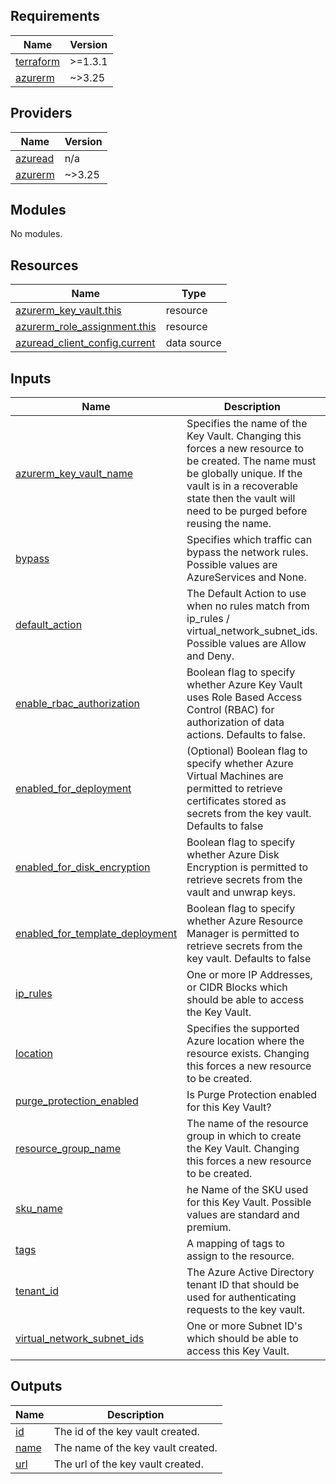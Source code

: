 <!-- BEGIN_TF_DOCS -->
## Requirements

| Name | Version |
|------|---------|
| <a name="requirement_terraform"></a> [terraform](#requirement\_terraform) | >=1.3.1 |
| <a name="requirement_azurerm"></a> [azurerm](#requirement\_azurerm) | ~>3.25 |

## Providers

| Name | Version |
|------|---------|
| <a name="provider_azuread"></a> [azuread](#provider\_azuread) | n/a |
| <a name="provider_azurerm"></a> [azurerm](#provider\_azurerm) | ~>3.25 |

## Modules

No modules.

## Resources

| Name | Type |
|------|------|
| [azurerm_key_vault.this](https://registry.terraform.io/providers/hashicorp/azurerm/latest/docs/resources/key_vault) | resource |
| [azurerm_role_assignment.this](https://registry.terraform.io/providers/hashicorp/azurerm/latest/docs/resources/role_assignment) | resource |
| [azuread_client_config.current](https://registry.terraform.io/providers/hashicorp/azuread/latest/docs/data-sources/client_config) | data source |

## Inputs

| Name | Description | Type | Default | Required |
|------|-------------|------|---------|:--------:|
| <a name="input_azurerm_key_vault_name"></a> [azurerm\_key\_vault\_name](#input\_azurerm\_key\_vault\_name) | Specifies the name of the Key Vault. Changing this forces a new resource to be created. The name must be globally unique. If the vault is in a recoverable state then the vault will need to be purged before reusing the name. | `string` | n/a | yes |
| <a name="input_bypass"></a> [bypass](#input\_bypass) | Specifies which traffic can bypass the network rules. Possible values are AzureServices and None. | `string` | `"AzureServices"` | no |
| <a name="input_default_action"></a> [default\_action](#input\_default\_action) | The Default Action to use when no rules match from ip\_rules / virtual\_network\_subnet\_ids. Possible values are Allow and Deny. | `string` | `"Deny"` | no |
| <a name="input_enable_rbac_authorization"></a> [enable\_rbac\_authorization](#input\_enable\_rbac\_authorization) | Boolean flag to specify whether Azure Key Vault uses Role Based Access Control (RBAC) for authorization of data actions. Defaults to false. | `bool` | `true` | no |
| <a name="input_enabled_for_deployment"></a> [enabled\_for\_deployment](#input\_enabled\_for\_deployment) | (Optional) Boolean flag to specify whether Azure Virtual Machines are permitted to retrieve certificates stored as secrets from the key vault. Defaults to false | `bool` | `true` | no |
| <a name="input_enabled_for_disk_encryption"></a> [enabled\_for\_disk\_encryption](#input\_enabled\_for\_disk\_encryption) | Boolean flag to specify whether Azure Disk Encryption is permitted to retrieve secrets from the vault and unwrap keys. | `bool` | `true` | no |
| <a name="input_enabled_for_template_deployment"></a> [enabled\_for\_template\_deployment](#input\_enabled\_for\_template\_deployment) | Boolean flag to specify whether Azure Resource Manager is permitted to retrieve secrets from the key vault. Defaults to false | `bool` | `true` | no |
| <a name="input_ip_rules"></a> [ip\_rules](#input\_ip\_rules) | One or more IP Addresses, or CIDR Blocks which should be able to access the Key Vault. | `list(string)` | `null` | no |
| <a name="input_location"></a> [location](#input\_location) | Specifies the supported Azure location where the resource exists. Changing this forces a new resource to be created. | `string` | n/a | yes |
| <a name="input_purge_protection_enabled"></a> [purge\_protection\_enabled](#input\_purge\_protection\_enabled) | Is Purge Protection enabled for this Key Vault? | `bool` | `true` | no |
| <a name="input_resource_group_name"></a> [resource\_group\_name](#input\_resource\_group\_name) | The name of the resource group in which to create the Key Vault. Changing this forces a new resource to be created. | `string` | n/a | yes |
| <a name="input_sku_name"></a> [sku\_name](#input\_sku\_name) | he Name of the SKU used for this Key Vault. Possible values are standard and premium. | `string` | `"standard"` | no |
| <a name="input_tags"></a> [tags](#input\_tags) | A mapping of tags to assign to the resource. | `map(string)` | `null` | no |
| <a name="input_tenant_id"></a> [tenant\_id](#input\_tenant\_id) | The Azure Active Directory tenant ID that should be used for authenticating requests to the key vault. | `string` | n/a | yes |
| <a name="input_virtual_network_subnet_ids"></a> [virtual\_network\_subnet\_ids](#input\_virtual\_network\_subnet\_ids) | One or more Subnet ID's which should be able to access this Key Vault. | `list(string)` | `null` | no |

## Outputs

| Name | Description |
|------|-------------|
| <a name="output_id"></a> [id](#output\_id) | The id of the key vault created. |
| <a name="output_name"></a> [name](#output\_name) | The name of the key vault created. |
| <a name="output_url"></a> [url](#output\_url) | The url of the key vault created. |
<!-- END_TF_DOCS -->

